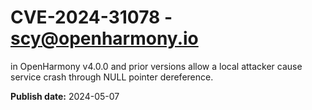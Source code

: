 # CVE-2024-31078 - scy@openharmony.io

in OpenHarmony v4.0.0 and prior versions allow a local attacker cause service crash through NULL pointer dereference.

**Publish date:** 2024-05-07
